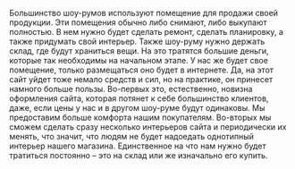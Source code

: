 Большинство шоу-румов используют помещение для продажи своей продукции. Эти помещения обычно либо снимают, либо выкупают полностью. В нем нужно будет сделать ремонт, сделать планировку, а также придумать свой интерьер. Также шоу-руму нужно держать склад, где будут храниться вещи. На это тратятся большие деньги, которые так необходимы на начальном этапе. У нас же будет свое помещение, только размещаться оно будет в интернете. Да, на этот сайт уйдет тоже немало средств и сил, но на практике, он принесет намного больше пользы. Во-первых это, естественно, новизна оформления сайта, которая потянет к себе большинство клиентов, даже, если цены у нас и в другом шоу-руме будут одинаковы. Мы предоставим больше комфорта нашим покупателям. Во-вторых мы сможем сделать сразу несколько интерьеров сайта и периодически их менять, что значит, что людям не будет надоедать однотипный интерьер нашего магазина. Единственное на что нам нужно будет тратиться постоянно – это на склад или же изначально его купить.     
 

